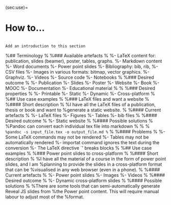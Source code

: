 (sec:use)=
# How to...

```{note}

Add an introduction to this section
```

%## Terminology
%
%### Available artefacts
%
%- LaTeX content for: publication, slides (beamer), poster, tables, graphs.
%- Markdown content
%- Word documents
%- Power point slides
%- Bibliography: bib, rib,
%- CSV files
%- Images in various formats: bitmap, vector graphics.
%- Graphviz.
%- Videos
%- Source code
%- Notebooks
%
%### Desired outcome
%
%- Publication
%- Slides
%- Poster
%- Website
%- Book
%- MOOC
%- Documentation
%- Educational material
%
%
%### Desired properties
%
%- Printable
%- Static
%- Dynamic
%- Cross-platform
%
%## Use case examples
%
%### LaTeX files and want a website
%
%#### Short description
%
%I have all the LaTeX files of a publication, thesis or book and want to
%generate a static website.
%
%#### Current artefacts
%
%- LaTeX files
%- Figures
%- Tables
%- bib files
%
%#### Desired outcome
%
%- Static website
%
%#### Possible solutions
%
%Pandoc can convert each individual tex file into markdown
%
%
%```
%pandoc -s input_file.tex -o output_file.md
%```
%
%#### Problems
%
%- Some LaTeX commands may not be rendered
%- Tables may not be automatically rendered
%- importat command ignores the text during the conversion
%- The LaTeX directive \`\' breaks blocks
%
%## Use case examples
%
%### Power point slides to cross-platform
%
%#### Short description
%
%I have all the material of a course in the form of power point slides, and I am
%planning to provide the slides in a cross-platform format that can be
%visualised in any web browser (even in a phone).
%
%#### Current artefacts
%
%- Power point slides
%- Images
%- Videos
%
%#### Desired outcome
%
%- Dynamic cross-platform slides
%
%#### Possible solutions
%
%There are some tools that can semi-automatically generate Reveal JS slides from
%the Power point content. This will require manual labour to adjust most of the
%format.
